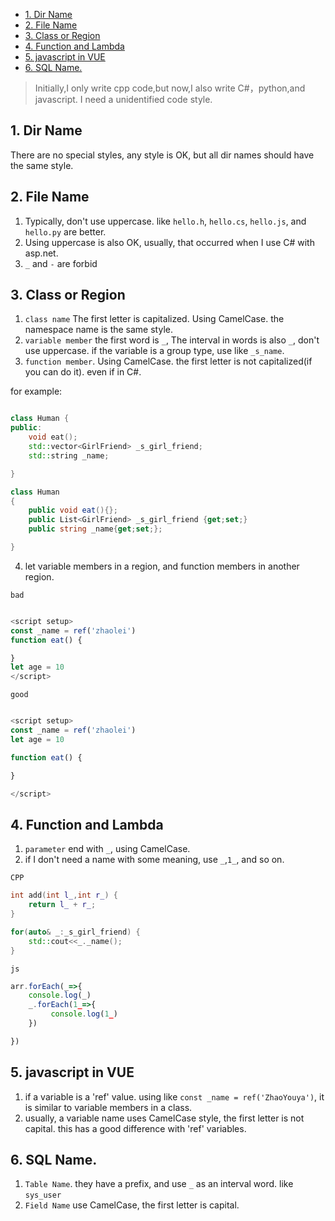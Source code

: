 
- [1. Dir Name](#1-dir-name)
- [2. File Name](#2-file-name)
- [3. Class or Region](#3-class-or-region)
- [4. Function and Lambda](#4-function-and-lambda)
- [5. javascript in VUE](#5-javascript-in-vue)
- [6. SQL Name.](#6-sql-name)

> Initially,I only write cpp code,but now,I also write C#，python,and javascript. I need a unidentified code style.


## 1. Dir Name

There are no special styles, any style is OK, but all dir names should have the same style. 

## 2. File Name

1. Typically, don't use uppercase. like `hello.h`, `hello.cs`, `hello.js`, and `hello.py` are better. 
2. Using uppercase is also OK, usually, that occurred when I use C# with asp.net.
3. `_` and `-` are forbid


## 3. Class or Region


1. `class name` The first letter is capitalized. Using CamelCase. the namespace name is the same style.
2. `variable member` the first word is `_`, The interval in words is also `_`, don't use uppercase. if the variable is a group type, use like `_s_name`.
3. `function member`. Using CamelCase. the first letter is not capitalized(if you can do it). even if in C#.


for example:

```cpp

class Human {
public:
    void eat();
    std::vector<GirlFriend> _s_girl_friend;
    std::string _name;

}

```


```C#
class Human 
{
    public void eat(){};
    public List<GirlFriend> _s_girl_friend {get;set;}
    public string _name{get;set;};

}
```
4. let variable members in a region, and function members in another region.

`bad`
``` javascript

<script setup>
const _name = ref('zhaolei')
function eat() {

}
let age = 10
</script>

```

`good`

``` javascript

<script setup>
const _name = ref('zhaolei')
let age = 10

function eat() {

}

</script>

``` 

## 4. Function and Lambda

1. `parameter` end with `_`, using CamelCase.
2. if I don't need a name with some meaning, use `_`,`1_`, and so on.

`CPP`

``` cpp
int add(int l_,int r_) {
    return l_ + r_;
}

for(auto& _:_s_girl_friend) {
    std::cout<<_._name();
}
```

`js`

``` javascript
arr.forEach(_=>{
    console.log(_)
    _.forEach(1_=>{
         console.log(1_)
    })

})
```



## 5. javascript in VUE

1. if a variable is a 'ref' value. using like `const _name = ref('ZhaoYouya')`, it is similar to variable members in a class.
2. usually, a variable name uses CamelCase style, the first letter is not capital. this has a good difference with 'ref' variables.



## 6. SQL Name.

1. `Table Name`. they have a prefix, and use `_` as an interval word. like `sys_user`
2. `Field Name` use CamelCase, the first letter is capital. 




